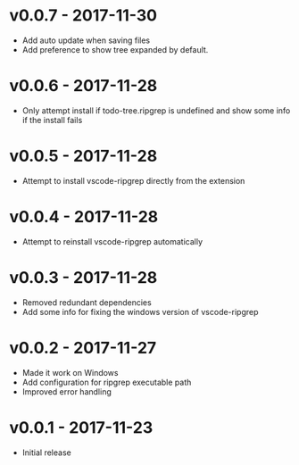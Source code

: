 # v0.0.7 - 2017-11-30
- Add auto update when saving files
- Add preference to show tree expanded by default.

# v0.0.6 - 2017-11-28
- Only attempt install if todo-tree.ripgrep is undefined and show some info if the install fails

# v0.0.5 - 2017-11-28
- Attempt to install vscode-ripgrep directly from the extension

# v0.0.4 - 2017-11-28
- Attempt to reinstall vscode-ripgrep automatically

# v0.0.3 - 2017-11-28
- Removed redundant dependencies
- Add some info for fixing the windows version of vscode-ripgrep

# v0.0.2 - 2017-11-27
- Made it work on Windows
- Add configuration for ripgrep executable path
- Improved error handling

# v0.0.1 - 2017-11-23
- Initial release
